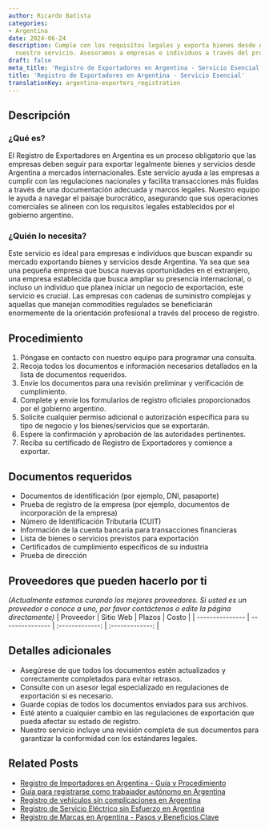 ```yaml
---
author: Ricardo Batista
categories:
- Argentina
date: 2024-06-24
description: Cumple con los requisitos legales y exporta bienes desde Argentina con
  nuestro servicio. Asesoramos a empresas e individuos a través del proceso burocrático.
draft: false
meta_title: 'Registro de Exportadores en Argentina - Servicio Esencial'
title: 'Registro de Exportadores en Argentina - Servicio Esencial'
translationKey: argentina-exporters_registration
---
```



## Descripción
### ¿Qué es?
El Registro de Exportadores en Argentina es un proceso obligatorio que las empresas deben seguir para exportar legalmente bienes y servicios desde Argentina a mercados internacionales. Este servicio ayuda a las empresas a cumplir con las regulaciones nacionales y facilita transacciones más fluidas a través de una documentación adecuada y marcos legales. Nuestro equipo le ayuda a navegar el paisaje burocrático, asegurando que sus operaciones comerciales se alineen con los requisitos legales establecidos por el gobierno argentino.

### ¿Quién lo necesita?
Este servicio es ideal para empresas e individuos que buscan expandir su mercado exportando bienes y servicios desde Argentina. Ya sea que sea una pequeña empresa que busca nuevas oportunidades en el extranjero, una empresa establecida que busca ampliar su presencia internacional, o incluso un individuo que planea iniciar un negocio de exportación, este servicio es crucial. Las empresas con cadenas de suministro complejas y aquellas que manejan commodities regulados se beneficiarán enormemente de la orientación profesional a través del proceso de registro.

## Procedimiento

1. Póngase en contacto con nuestro equipo para programar una consulta.
2. Recoja todos los documentos e información necesarios detallados en la lista de documentos requeridos.
3. Envíe los documentos para una revisión preliminar y verificación de cumplimiento.
4. Complete y envíe los formularios de registro oficiales proporcionados por el gobierno argentino.
5. Solicite cualquier permiso adicional o autorización específica para su tipo de negocio y los bienes/servicios que se exportarán.
6. Espere la confirmación y aprobación de las autoridades pertinentes.
7. Reciba su certificado de Registro de Exportadores y comience a exportar.

## Documentos requeridos

- Documentos de identificación (por ejemplo, DNI, pasaporte)
- Prueba de registro de la empresa (por ejemplo, documentos de incorporación de la empresa)
- Número de Identificación Tributaria (CUIT)
- Información de la cuenta bancaria para transacciones financieras
- Lista de bienes o servicios previstos para exportación
- Certificados de cumplimiento específicos de su industria
- Prueba de dirección

## Proveedores que pueden hacerlo por ti
_(Actualmente estamos curando los mejores proveedores. Si usted es un proveedor o conoce a uno, por favor contáctenos o edite la página directamente)_
| Proveedor        |     Sitio Web     |     Plazos    |       Costo      |
| --------------- | --------------- |  :-------------: | :-------------: |

## Detalles adicionales

- Asegúrese de que todos los documentos estén actualizados y correctamente completados para evitar retrasos.
- Consulte con un asesor legal especializado en regulaciones de exportación si es necesario.
- Guarde copias de todos los documentos enviados para sus archivos.
- Esté atento a cualquier cambio en las regulaciones de exportación que pueda afectar su estado de registro.
- Nuestro servicio incluye una revisión completa de sus documentos para garantizar la conformidad con los estándares legales.
## Related Posts

- [Registro de Importadores en Argentina - Guía y Procedimiento](https://tramitit.com/spanish/guides/argentina/registro_de_importadores/)
- [Guía para registrarse como trabajador autónomo en Argentina](https://tramitit.com/spanish/guides/argentina/inscripción_al_régimen_de_autónomos/)
- [Registro de vehículos sin complicaciones en Argentina](https://tramitit.com/spanish/guides/argentina/registro_automotor/)
- [Registro de Servicio Eléctrico sin Esfuerzo en Argentina](https://tramitit.com/spanish/guides/argentina/alta_de_servicio_eléctrico/)
- [Registro de Marcas en Argentina - Pasos y Beneficios Clave](https://tramitit.com/spanish/guides/argentina/registro_de_marca/)